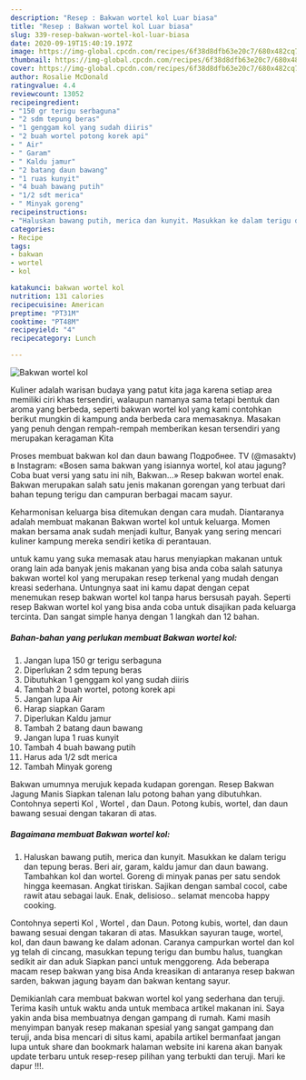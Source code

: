 ```yaml
---
description: "Resep : Bakwan wortel kol Luar biasa"
title: "Resep : Bakwan wortel kol Luar biasa"
slug: 339-resep-bakwan-wortel-kol-luar-biasa
date: 2020-09-19T15:40:19.197Z
image: https://img-global.cpcdn.com/recipes/6f38d8dfb63e20c7/680x482cq70/bakwan-wortel-kol-foto-resep-utama.jpg
thumbnail: https://img-global.cpcdn.com/recipes/6f38d8dfb63e20c7/680x482cq70/bakwan-wortel-kol-foto-resep-utama.jpg
cover: https://img-global.cpcdn.com/recipes/6f38d8dfb63e20c7/680x482cq70/bakwan-wortel-kol-foto-resep-utama.jpg
author: Rosalie McDonald
ratingvalue: 4.4
reviewcount: 13052
recipeingredient:
- "150 gr terigu serbaguna"
- "2 sdm tepung beras"
- "1 genggam kol yang sudah diiris"
- "2 buah wortel potong korek api"
- " Air"
- " Garam"
- " Kaldu jamur"
- "2 batang daun bawang"
- "1 ruas kunyit"
- "4 buah bawang putih"
- "1/2 sdt merica"
- " Minyak goreng"
recipeinstructions:
- "Haluskan bawang putih, merica dan kunyit. Masukkan ke dalam terigu dan tepung beras. Beri air, garam, kaldu jamur dan daun bawang. Tambahkan kol dan wortel. Goreng di minyak panas per satu sendok hingga keemasan. Angkat tiriskan. Sajikan dengan sambal cocol, cabe rawit atau sebagai lauk. Enak, delisioso.. selamat mencoba happy cooking."
categories:
- Recipe
tags:
- bakwan
- wortel
- kol

katakunci: bakwan wortel kol 
nutrition: 131 calories
recipecuisine: American
preptime: "PT31M"
cooktime: "PT48M"
recipeyield: "4"
recipecategory: Lunch

---
```



![Bakwan wortel kol](https://img-global.cpcdn.com/recipes/6f38d8dfb63e20c7/680x482cq70/bakwan-wortel-kol-foto-resep-utama.jpg)

Kuliner adalah warisan budaya yang patut kita jaga karena setiap area memiliki ciri khas tersendiri, walaupun namanya sama tetapi bentuk dan aroma yang berbeda, seperti bakwan wortel kol yang kami contohkan berikut mungkin di kampung anda berbeda cara memasaknya. Masakan yang penuh dengan rempah-rempah memberikan kesan tersendiri yang merupakan keragaman Kita

Proses membuat bakwan kol dan daun bawang Подробнее. TV (@masaktv) в Instagram: «Bosen sama bakwan yang isiannya wortel, kol atau jagung? Coba buat versi yang satu ini nih, Bakwan…» Resep bakwan wortel enak. Bakwan merupakan salah satu jenis makanan gorengan yang terbuat dari bahan tepung terigu dan campuran berbagai macam sayur.

Keharmonisan keluarga bisa ditemukan dengan cara mudah. Diantaranya adalah membuat makanan Bakwan wortel kol untuk keluarga. Momen makan bersama anak sudah menjadi kultur, Banyak yang sering mencari kuliner kampung mereka sendiri ketika di perantauan.

untuk kamu yang suka memasak atau harus menyiapkan makanan untuk orang lain ada banyak jenis makanan yang bisa anda coba salah satunya bakwan wortel kol yang merupakan resep terkenal yang mudah dengan kreasi sederhana. Untungnya saat ini kamu dapat dengan cepat menemukan resep bakwan wortel kol tanpa harus bersusah payah.
Seperti resep Bakwan wortel kol yang bisa anda coba untuk disajikan pada keluarga tercinta. Dan sangat simple hanya dengan 1 langkah dan 12 bahan.


<!--inarticleads1-->

##### Bahan-bahan yang perlukan membuat Bakwan wortel kol:

1. Jangan lupa 150 gr terigu serbaguna
1. Diperlukan 2 sdm tepung beras
1. Dibutuhkan 1 genggam kol yang sudah diiris
1. Tambah 2 buah wortel, potong korek api
1. Jangan lupa  Air
1. Harap siapkan  Garam
1. Diperlukan  Kaldu jamur
1. Tambah 2 batang daun bawang
1. Jangan lupa 1 ruas kunyit
1. Tambah 4 buah bawang putih
1. Harus ada 1/2 sdt merica
1. Tambah  Minyak goreng


Bakwan umumnya merujuk kepada kudapan gorengan. Resep Bakwan Jagung Manis Siapkan talenan lalu potong bahan yang dibutuhkan. Contohnya seperti Kol , Wortel , dan Daun. Potong kubis, wortel, dan daun bawang sesuai dengan takaran di atas. 

<!--inarticleads2-->

##### Bagaimana membuat  Bakwan wortel kol:

1. Haluskan bawang putih, merica dan kunyit. Masukkan ke dalam terigu dan tepung beras. Beri air, garam, kaldu jamur dan daun bawang. Tambahkan kol dan wortel. Goreng di minyak panas per satu sendok hingga keemasan. Angkat tiriskan. Sajikan dengan sambal cocol, cabe rawit atau sebagai lauk. Enak, delisioso.. selamat mencoba happy cooking.


Contohnya seperti Kol , Wortel , dan Daun. Potong kubis, wortel, dan daun bawang sesuai dengan takaran di atas. Masukkan sayuran tauge, wortel, kol, dan daun bawang ke dalam adonan. Caranya campurkan wortel dan kol yg telah di cincang, masukkan tepung terigu dan bumbu halus, tuangkan sedikit air dan aduk Siapkan panci untuk menggoreng. Ada beberapa macam resep bakwan yang bisa Anda kreasikan di antaranya resep bakwan sarden, bakwan jagung bayam dan bakwan kentang sayur. 

Demikianlah cara membuat bakwan wortel kol yang sederhana dan teruji. Terima kasih untuk waktu anda untuk membaca artikel makanan ini. Saya yakin anda bisa membuatnya dengan gampang di rumah. Kami masih menyimpan banyak resep makanan spesial yang sangat gampang dan teruji, anda bisa mencari di situs kami, apabila artikel bermanfaat jangan lupa untuk share dan bookmark halaman website ini karena akan banyak update terbaru untuk resep-resep pilihan yang terbukti dan teruji. Mari ke dapur !!!. 

